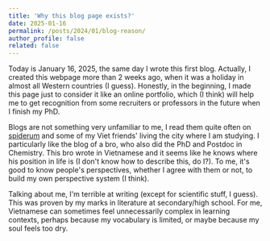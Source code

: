 ```yaml
---
title: 'Why this blog page exists?'
date: 2025-01-16
permalink: /posts/2024/01/blog-reason/
author_profile: false
related: false
---
```


Today is January 16, 2025, the same day I wrote this first blog. Actually, I created this webpage more than 2 weeks ago, when it was a holiday in almost all Western countries (I guess). Honestly, in the beginning, I made this page just to consider it like an online portfolio, which (I think) will help me to get recognition from some recruiters or professors in the future when I finish my PhD.

Blogs are not something very unfamiliar to me, I read them quite often on [spiderum](https://spiderum.com/) and some of my Viet friends' living the city where I am studying. I particularly like the blog of a bro, who also did the PhD and Postdoc in Chemistry. This bro wrote in Vietnamese and it seems like he knows where his position in life is (I don't know how to describe this, do I?). To me, it's good to know people's perspectives, whether I agree with them or not, to build my own perspective system (I think).

Talking about me, I'm terrible at writing (except for scientific stuff, I guess). This was proven by my marks in literature at secondary/high school. For me, Vietnamese can sometimes feel unnecessarily complex in learning contexts, perhaps because my vocabulary is limited, or maybe because my soul feels too dry.